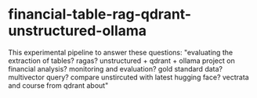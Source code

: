 # financial-table-rag-qdrant-unstructured-ollama
This experimental pipeline to answer these questions: "evaluating the extraction of tables? ragas? unstructured + qdrant + ollama project on financial analysis? monitoring and evaluation? gold standard data? multivector query? compare unstircuted with latest hugging face? vectrata and course from qdrant about"
